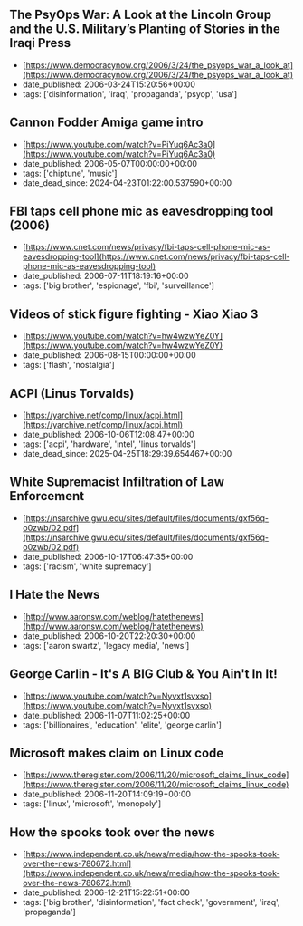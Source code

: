  ## The PsyOps War: A Look at the Lincoln Group and the U.S. Military’s Planting of Stories in the Iraqi Press
 - [https://www.democracynow.org/2006/3/24/the_psyops_war_a_look_at](https://www.democracynow.org/2006/3/24/the_psyops_war_a_look_at)
 - date_published: 2006-03-24T15:20:56+00:00
 - tags: ['disinformation', 'iraq', 'propaganda', 'psyop', 'usa']

 ## Cannon Fodder Amiga game intro
 - [https://www.youtube.com/watch?v=PiYuq6Ac3a0](https://www.youtube.com/watch?v=PiYuq6Ac3a0)
 - date_published: 2006-05-07T00:00:00+00:00
 - tags: ['chiptune', 'music']
 - date_dead_since: 2024-04-23T01:22:00.537590+00:00

 ## FBI taps cell phone mic as eavesdropping tool (2006)
 - [https://www.cnet.com/news/privacy/fbi-taps-cell-phone-mic-as-eavesdropping-tool](https://www.cnet.com/news/privacy/fbi-taps-cell-phone-mic-as-eavesdropping-tool)
 - date_published: 2006-07-11T18:19:16+00:00
 - tags: ['big brother', 'espionage', 'fbi', 'surveillance']

 ## Videos of stick figure fighting - Xiao Xiao 3
 - [https://www.youtube.com/watch?v=hw4wzwYeZ0Y](https://www.youtube.com/watch?v=hw4wzwYeZ0Y)
 - date_published: 2006-08-15T00:00:00+00:00
 - tags: ['flash', 'nostalgia']

 ## ACPI (Linus Torvalds)
 - [https://yarchive.net/comp/linux/acpi.html](https://yarchive.net/comp/linux/acpi.html)
 - date_published: 2006-10-06T12:08:47+00:00
 - tags: ['acpi', 'hardware', 'intel', 'linus torvalds']
 - date_dead_since: 2025-04-25T18:29:39.654467+00:00

 ## White Supremacist Infiltration of Law Enforcement
 - [https://nsarchive.gwu.edu/sites/default/files/documents/qxf56q-o0zwb/02.pdf](https://nsarchive.gwu.edu/sites/default/files/documents/qxf56q-o0zwb/02.pdf)
 - date_published: 2006-10-17T06:47:35+00:00
 - tags: ['racism', 'white supremacy']

 ## I Hate the News
 - [http://www.aaronsw.com/weblog/hatethenews](http://www.aaronsw.com/weblog/hatethenews)
 - date_published: 2006-10-20T22:20:30+00:00
 - tags: ['aaron swartz', 'legacy media', 'news']

 ## George Carlin - It's A BIG Club & You Ain't In It!
 - [https://www.youtube.com/watch?v=Nyvxt1svxso](https://www.youtube.com/watch?v=Nyvxt1svxso)
 - date_published: 2006-11-07T11:02:25+00:00
 - tags: ['billionaires', 'education', 'elite', 'george carlin']

 ## Microsoft makes claim on Linux code
 - [https://www.theregister.com/2006/11/20/microsoft_claims_linux_code](https://www.theregister.com/2006/11/20/microsoft_claims_linux_code)
 - date_published: 2006-11-20T14:09:19+00:00
 - tags: ['linux', 'microsoft', 'monopoly']

 ## How the spooks took over the news
 - [https://www.independent.co.uk/news/media/how-the-spooks-took-over-the-news-780672.html](https://www.independent.co.uk/news/media/how-the-spooks-took-over-the-news-780672.html)
 - date_published: 2006-12-21T15:22:51+00:00
 - tags: ['big brother', 'disinformation', 'fact check', 'government', 'iraq', 'propaganda']

